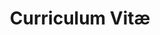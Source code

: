 ---
title: Curriculum Vitæ
layout: cv
actions:
  - label: "Download as PDF"
    icon: pdf
    url: "/assets/Henry_H_CV.pdf"
---